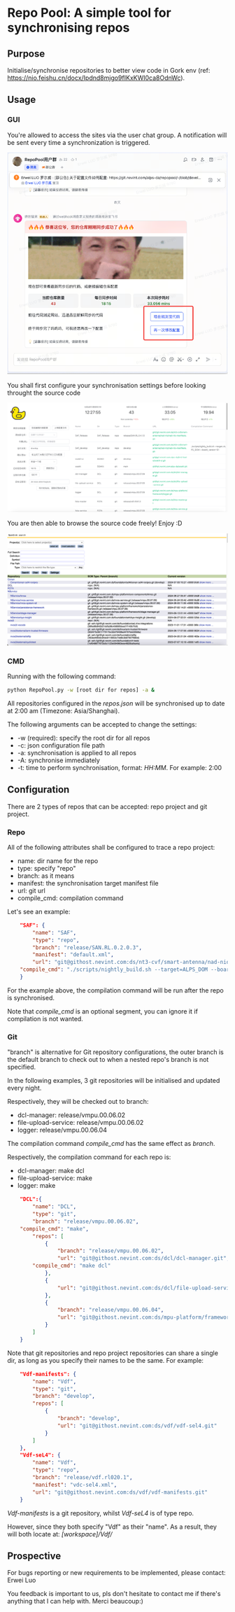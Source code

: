 # Repo Pool: A simple tool for synchronising repos

## Purpose

Initialise/synchronise repositories to better view code in Gork env (ref: https://nio.feishu.cn/docx/Ipdnd8mjgo9fIKxKWI0ca8OdnWc).

## Usage

### GUI

You're allowed to access the sites via the user chat group. A notification will be sent every time a synchronization is triggered.

![1720071011323](image/README/1720071011323.png)

You shall first configure your synchronisation settings before looking throught the source code

![1720071196042](image/README/1720071196042.png)

You are then able to browse the source code freely! Enjoy :D

![1720071344707](image/README/1720071344707.png)

### CMD

Running with the following command:

```bash
python RepoPool.py -w [root dir for repos] -a &
```

All repositories configured in the *repos.json* will be synchronised up to date at 2:00 am (Timezone: Asia/Shanghai).

The following arguments can be accepted to change the settings:

- -w (required): specify the root dir for all repos
- -c: json configuration file path
- -a: synchronisation is applied to all repos
- -A: synchronise immediately
- -t: time to perform synchronisation, format: *HH:MM*. For example: 2:00

## Configuration

There are 2 types of repos that can be accepted: repo project and git project.

### Repo

All of the following attributes shall be configured to trace a repo project:

- name:	dir name for the repo
- type: 	specify "repo"
- branch:	as it means
- manifest:	the synchronisation target manifest file
- url:		git url
- compile_cmd: compilation command

Let's see an example:

```json
    "SAF": {
        "name": "SAF",
        "type": "repo",
        "branch": "release/SAN.RL.0.2.0.3",
        "manifest": "default.xml",
        "url": "git@githost.nevint.com:ds/nt3-cvf/smart-antenna/nad-nio/nad-nio-manifests.git",
	"compile_cmd": "./scripts/nightly_build.sh --target=ALPS_DOM --board_version=B1"
    }
```

For the example above, the compilation command will be run after the repo is synchronised.

Note that *compile_cmd* is an optional segment, you can ignore it if compilation is not wanted.

### Git

"branch" is alternative for Git repository configurations, the outer branch is the default branch to check out to when a nested repo's branch is not specified.

In the following examples, 3 git repositories will be initialised and updated every night.

Respectively, they will be checked out to branch:

- dcl-manager:			release/vmpu.00.06.02
- file-upload-service:		release/vmpu.00.06.02
- logger:				release/vmpu.00.06.04

The compilation command *compile_cmd* has the same effect as *branch*.

Respectively, the compilation command for each repo is:

- dcl-manager:			make dcl
- file-upload-service:		make
- logger:				make

```json
    "DCL":{
        "name": "DCL",
        "type": "git",
        "branch": "release/vmpu.00.06.02",
	"compile_cmd": "make",
        "repos": [
            {
                "branch": "release/vmpu.00.06.02",
                "url": "git@githost.nevint.com:ds/dcl/dcl-manager.git",
		"compile_cmd": "make dcl"
            },
            {
                "url": "git@githost.nevint.com:ds/dcl/file-upload-service.git"
            },
            {
                "branch": "release/vmpu.00.06.04",
                "url": "git@githost.nevint.com:ds/mpu-platform/framework/logger.git"
            }
        ]
    }
```

Note that git repositories and repo project repositories can share a single dir, as long as you specify their names to be the same. For example:

```json
    "Vdf-manifests": {
        "name": "Vdf",
        "type": "git",
        "branch": "develop",
        "repos": [
            {
                "branch": "develop",
                "url": "git@githost.nevint.com:ds/vdf/vdf-sel4.git"
            }
        ]
    },
    "Vdf-seL4": {
        "name": "Vdf",
        "type": "repo",
        "branch": "release/vdf.rl020.1",
        "manifest": "vdc-sel4.xml",
        "url": "git@githost.nevint.com:ds/vdf/vdf-manifests.git"
    }
```

*Vdf-manifests* is a git repository, whilst *Vdf-seL4* is of type repo.

However, since they both specify "Vdf" as their "name". As a result, they will both locate at: *[workspace]/Vdf/*

## Prospective

For bugs reporting or new requirements to be implemented, please contact: Erwei Luo

You feedback is important to us, pls don't hesitate to contact me if there's anything that I can help with. Merci beaucoup:)
